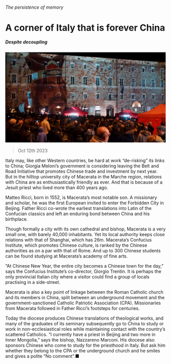###### The persistence of memory

# A corner of Italy that is forever China 

##### Despite decoupling 

![image](images/20231014_EUP502.jpg) 

> Oct 12th 2023 

Italy may, like other Western countries, be hard at work “de-risking” its links to China; Giorgia Meloni’s government is considering leaving the Belt and Road Initiative that promotes Chinese trade and investment by next year. But in the hilltop university city of Macerata in the Marche region, relations with China are as enthusiastically friendly as ever. And that is because of a Jesuit priest who lived more than 400 years ago.

Matteo Ricci, born in 1552, is Macerata’s most notable son. A missionary and scholar, he was the first European invited to enter the Forbidden City in Beijing. Father Ricci co-wrote the earliest translations into Latin of the Confucian classics and left an enduring bond between China and his birthplace.

Though formally a city with its own cathedral and bishop, Macerata is a very small one, with barely 40,000 inhabitants. Yet its local authority keeps close relations with that of Shanghai, which has 26m. Macerata’s Confucius Institute, which promotes Chinese culture, is ranked by the Chinese authorities as on a par with that of Rome. And up to 300 Chinese students can be found studying at Macerata’s academy of fine arts.

“At Chinese New Year, the entire city becomes a Chinese town for the day,” says the Confucius Institute’s co-director, Giorgio Trentin. It is perhaps the only provincial Italian city where a visitor could find a group of locals practising in a side-street.

Macerata is also a key point of linkage between the Roman Catholic church and its members in China, split between an underground movement and the government-sanctioned Catholic Patriotic Association (CPA). Missionaries from Macerata followed in Father Ricci’s footsteps for centuries. 

Today the diocese produces Chinese translations of theological works, and many of the graduates of its seminary subsequently go to China to study or work in non-ecclesiastical roles while maintaining contact with the country’s scattered Catholics. “I currently have a priest in Beijing and two more in Inner Mongolia,” says the bishop, Nazzareno Marconi. His diocese also sponsors Chinese who come to study for the priesthood in Italy. But ask him whether they belong to the CPA or the underground church and he smiles and gives a polite “No comment”.■


